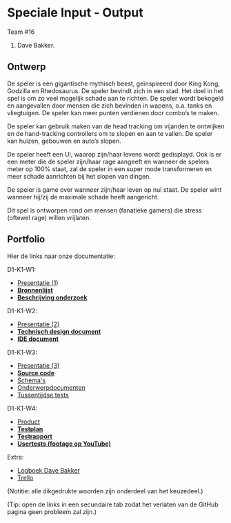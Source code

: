 # Speciale Input - Output

Team #16
1. Dave Bakker.

## Ontwerp

De speler is een gigantische mythisch beest, geïnspireerd door King Kong, Godzilla en Rhedosaurus.
De speler bevindt zich in een stad. Het doel in het spel is om zo veel mogelijk schade aan te richten. De speler wordt bekogeld en aangevallen door mensen die zich bevinden in wapens, o.a. tanks en vliegtuigen. De speler kan meer punten verdienen door combo’s te maken.

De speler kan gebruik maken van de head tracking om vijanden te ontwijken en de hand-tracking controllers om te slopen en aan te vallen. De speler kan huizen, gebouwen en auto’s slopen.

De speler heeft een UI, waarop zijn/haar levens wordt gedisplayd. Ook is er een meter die de speler zijn/haar rage aangeeft en wanneer de spelers meter op 100% staat, zal de speler in een super mode transformeren en meer schade aanrichten bij het slopen van dingen.

De speler is game over wanneer zijn/haar leven op nul staat.
De speler wint wanneer hij/zij de maximale schade heeft aangericht.

Dit spel is ontworpen rond om mensen (fanatieke gamers) die stress (oftewel rage) willen vrijlaten.


## Portfolio

Hier de links naar onze documentatie:

D1-K1-W1:
* [Presentatie (1)](https://docs.google.com/presentation/d/1UW9WHgsj-t57Ceb65hDU4s2L42CUcESf6Rq5U8K4WSg/edit?usp=sharing)
* [__Bronnenlijst__](https://drive.google.com/file/d/1hxKrCu9GXQFzFfCu9l_7dYYqLeaaWvJZ/view?usp=sharing)
* [__Beschrijving onderzoek__](https://drive.google.com/file/d/1pumLv6O9vQ4woqV8dsebwakuv3hUr6Y1/view?usp=sharing)

D1-K1-W2:
* [Presentatie (2)](https://docs.google.com/presentation/d/1Z0DfjUO_Y_zKlI2vC5jJMhCPzGBMGdwAz73_6Pm2ej4/edit?usp=sharing)
* [__Technisch design document__](https://drive.google.com/file/d/1gPmpUKdePJeDPwYBQtg6GucqsZt1I0wn/view?usp=sharing)
* [__IDE document__](https://drive.google.com/file/d/19_EPPnnqdyQoIuN4LuqnKg_-2er_AxlF/view?usp=sharing)

D1-K1-W3:
* [Presentatie (3)](https://docs.google.com/presentation/d/1gvJAxb4LcY65mIV8VoEzzhcx_f0w_Q_aAPNTF5OzZ8g/edit?usp=sharing)
* [__Source code__](#)
* [Schema's](#)
* [Onderwerpdocumenten](https://drive.google.com/file/d/18Ab9ndmi2zV0M6KQzUb6sP4YDtaq6VkZ/view?usp=sharing)
* [Tussentijdse tests](https://drive.google.com/file/d/1vwvwu_DJU_AvRv_kSjf5yTJMBUEZoHmX/view?usp=sharing)

D1-K1-W4:
* [Product](#)
* [__Testplan__](https://drive.google.com/file/d/1QPRCjBxtYnP-iTSmVJ9WmOaaGn6kaJvP/view?usp=sharing)
* [__Testrapport__](https://drive.google.com/file/d/16V8eT_985JvyEgt-9MtMPkzvrAK366Vw/view?usp=sharing)
* [__Usertests (footage op YouTube)__](https://youtu.be/1OnG1iK27pY)

Extra:
* [Logboek Dave Bakker](https://docs.google.com/spreadsheets/d/1ADUlzbhDDSxK8JQGINdzIm-Rh_wz_pmmVQcEgMS8_G8/edit?usp=sharing)
* [Trello](https://trello.com/b/T7uiUk1U/projectgamelab)

(Notitie: alle dikgedrukte woorden zijn onderdeel van het keuzedeel.)

(Tip: open de links in een secundaire tab zodat het verlaten van de GitHub pagina geen probleem zal zijn.)
